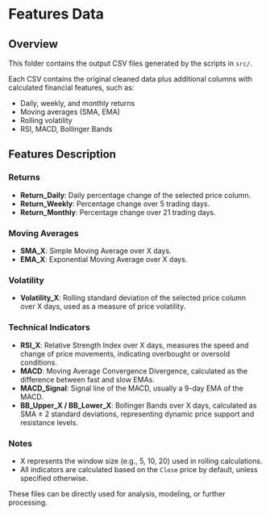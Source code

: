 # Features Data

## Overview
This folder contains the output CSV files generated by the scripts in `src/`.

Each CSV contains the original cleaned data plus additional columns with calculated financial features, such as:
- Daily, weekly, and monthly returns
- Moving averages (SMA, EMA)
- Rolling volatility
- RSI, MACD, Bollinger Bands


## Features Description

### Returns
- **Return_Daily**: Daily percentage change of the selected price column.
- **Return_Weekly**: Percentage change over 5 trading days.
- **Return_Monthly**: Percentage change over 21 trading days.

### Moving Averages
- **SMA_X**: Simple Moving Average over X days.
- **EMA_X**: Exponential Moving Average over X days.

### Volatility
- **Volatility_X**: Rolling standard deviation of the selected price column over X days, used as a measure of price volatility.

### Technical Indicators
- **RSI_X**: Relative Strength Index over X days, measures the speed and change of price movements, indicating overbought or oversold conditions.
- **MACD**: Moving Average Convergence Divergence, calculated as the difference between fast and slow EMAs.
- **MACD_Signal**: Signal line of the MACD, usually a 9-day EMA of the MACD.
- **BB_Upper_X / BB_Lower_X**: Bollinger Bands over X days, calculated as SMA ± 2 standard deviations, representing dynamic price support and resistance levels.

### Notes
- X represents the window size (e.g., 5, 10, 20) used in rolling calculations.
- All indicators are calculated based on the `Close` price by default, unless specified otherwise.



These files can be directly used for analysis, modeling, or further processing.


